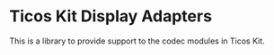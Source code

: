 # Ticos Kit Display Adapters


This is a library to provide support to the codec modules in Ticos Kit.
